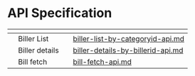 # API Specification

<table data-view="cards"><thead><tr><th></th><th></th><th></th><th data-hidden data-card-target data-type="content-ref"></th></tr></thead><tbody><tr><td></td><td>Biller List</td><td></td><td><a href="biller-list-by-categoryid-api.md">biller-list-by-categoryid-api.md</a></td></tr><tr><td></td><td>Biller details</td><td></td><td><a href="biller-details-by-billerid-api.md">biller-details-by-billerid-api.md</a></td></tr><tr><td></td><td>Bill fetch</td><td></td><td><a href="bill-fetch-api.md">bill-fetch-api.md</a></td></tr></tbody></table>
